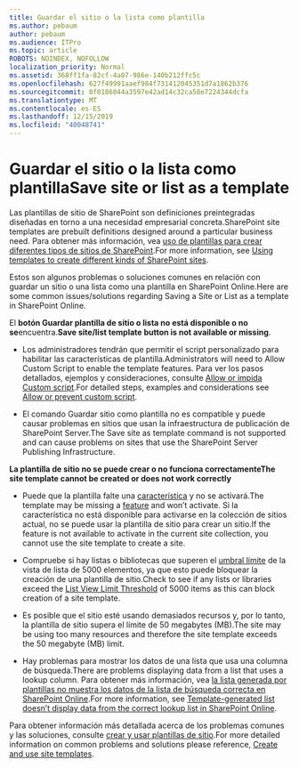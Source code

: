 ```yaml
---
title: Guardar el sitio o la lista como plantilla
ms.author: pebaum
author: pebaum
ms.audience: ITPro
ms.topic: article
ROBOTS: NOINDEX, NOFOLLOW
localization_priority: Normal
ms.assetid: 368ff1fa-82cf-4a07-986e-140b212ffc5c
ms.openlocfilehash: 627f49991aaef984f731412045351d7a1862b376
ms.sourcegitcommit: 0f0186044a3597e42ad14c32ca58e7224344dcfa
ms.translationtype: MT
ms.contentlocale: es-ES
ms.lasthandoff: 12/15/2019
ms.locfileid: "40048741"
---
```

# <a name="save-site-or-list-as-a-template"></a><span data-ttu-id="ec7af-102">Guardar el sitio o la lista como plantilla</span><span class="sxs-lookup"><span data-stu-id="ec7af-102">Save site or list as a template</span></span>

<span data-ttu-id="ec7af-103">Las plantillas de sitio de SharePoint son definiciones preintegradas diseñadas en torno a una necesidad empresarial concreta.</span><span class="sxs-lookup"><span data-stu-id="ec7af-103">SharePoint site templates are prebuilt definitions designed around a particular business need.</span></span> <span data-ttu-id="ec7af-104">Para obtener más información, vea [uso de plantillas para crear diferentes tipos de sitios de SharePoint](https://support.office.com/article/using-templates-to-create-different-kinds-of-sharepoint-sites-449eccec-ff99-4cf3-b62e-dcfee37e8da4).</span><span class="sxs-lookup"><span data-stu-id="ec7af-104">For more information, see [Using templates to create different kinds of SharePoint sites](https://support.office.com/article/using-templates-to-create-different-kinds-of-sharepoint-sites-449eccec-ff99-4cf3-b62e-dcfee37e8da4).</span></span>

<span data-ttu-id="ec7af-105">Estos son algunos problemas o soluciones comunes en relación con guardar un sitio o una lista como una plantilla en SharePoint Online.</span><span class="sxs-lookup"><span data-stu-id="ec7af-105">Here are some common issues/solutions regarding Saving a Site or List as a template in SharePoint Online.</span></span>

<span data-ttu-id="ec7af-106">El **botón Guardar plantilla de sitio o lista no está disponible o no se**encuentra.</span><span class="sxs-lookup"><span data-stu-id="ec7af-106">**Save site/list template button is not available or missing**.</span></span> 

- <span data-ttu-id="ec7af-107">Los administradores tendrán que permitir el script personalizado para habilitar las características de plantilla.</span><span class="sxs-lookup"><span data-stu-id="ec7af-107">Administrators will need to Allow Custom Script to enable the template features.</span></span> <span data-ttu-id="ec7af-108">Para ver los pasos detallados, ejemplos y consideraciones, consulte [Allow or impida Custom script](https://docs.microsoft.com/sharepoint/allow-or-prevent-custom-script).</span><span class="sxs-lookup"><span data-stu-id="ec7af-108">For detailed steps, examples and considerations see [Allow or prevent custom script](https://docs.microsoft.com/sharepoint/allow-or-prevent-custom-script).</span></span>


- <span data-ttu-id="ec7af-109">El comando Guardar sitio como plantilla no es compatible y puede causar problemas en sitios que usan la infraestructura de publicación de SharePoint Server.</span><span class="sxs-lookup"><span data-stu-id="ec7af-109">The Save site as template command is not supported and can cause problems on sites that use the SharePoint Server Publishing Infrastructure.</span></span>


<span data-ttu-id="ec7af-110">**La plantilla de sitio no se puede crear o no funciona correctamente**</span><span class="sxs-lookup"><span data-stu-id="ec7af-110">**The site template cannot be created or does not work correctly**</span></span>

- <span data-ttu-id="ec7af-111">Puede que la plantilla falte una [característica](https://social.technet.microsoft.com/wiki/contents/articles/14423.sharepoint-2013-existing-features-guid.aspx) y no se activará.</span><span class="sxs-lookup"><span data-stu-id="ec7af-111">The template may be missing a [feature](https://social.technet.microsoft.com/wiki/contents/articles/14423.sharepoint-2013-existing-features-guid.aspx) and won’t activate.</span></span> <span data-ttu-id="ec7af-112">Si la característica no está disponible para activarse en la colección de sitios actual, no se puede usar la plantilla de sitio para crear un sitio.</span><span class="sxs-lookup"><span data-stu-id="ec7af-112">If the feature is not available to activate in the current site collection, you cannot use the site template to create a site.</span></span>


- <span data-ttu-id="ec7af-113">Compruebe si hay listas o bibliotecas que superen el [umbral límite](https://support.office.com/article/Manage-large-lists-and-libraries-in-SharePoint-B8588DAE-9387-48C2-9248-C24122F07C59) de la vista de lista de 5000 elementos, ya que esto puede bloquear la creación de una plantilla de sitio.</span><span class="sxs-lookup"><span data-stu-id="ec7af-113">Check to see if any lists or libraries exceed the [List View Limit Threshold](https://support.office.com/article/Manage-large-lists-and-libraries-in-SharePoint-B8588DAE-9387-48C2-9248-C24122F07C59) of 5000 items as this can block creation of a site template.</span></span>


- <span data-ttu-id="ec7af-114">Es posible que el sitio esté usando demasiados recursos y, por lo tanto, la plantilla de sitio supera el límite de 50 megabytes (MB).</span><span class="sxs-lookup"><span data-stu-id="ec7af-114">The site may be using too many resources and therefore the site template exceeds the 50 megabyte (MB) limit.</span></span>


- <span data-ttu-id="ec7af-115">Hay problemas para mostrar los datos de una lista que usa una columna de búsqueda.</span><span class="sxs-lookup"><span data-stu-id="ec7af-115">There are problems displaying data from a list that uses a lookup column.</span></span> <span data-ttu-id="ec7af-116">Para obtener más información, vea [la lista generada por plantillas no muestra los datos de la lista de búsqueda correcta en SharePoint Online](https://docs.microsoft.com/sharepoint/support/lists-and-libraries/template-generated-list-incorrect-data).</span><span class="sxs-lookup"><span data-stu-id="ec7af-116">For more information, see [Template-generated list doesn’t display data from the correct lookup list in SharePoint Online](https://docs.microsoft.com/sharepoint/support/lists-and-libraries/template-generated-list-incorrect-data).</span></span>


<span data-ttu-id="ec7af-117">Para obtener información más detallada acerca de los problemas comunes y las soluciones, consulte [crear y usar plantillas de sitio](https://support.office.com/article/Create-and-use-site-templates-60371B0F-00E0-4C49-A844-34759EBDD989).</span><span class="sxs-lookup"><span data-stu-id="ec7af-117">For more detailed information on common problems and solutions please reference, [Create and use site templates](https://support.office.com/article/Create-and-use-site-templates-60371B0F-00E0-4C49-A844-34759EBDD989).</span></span>

